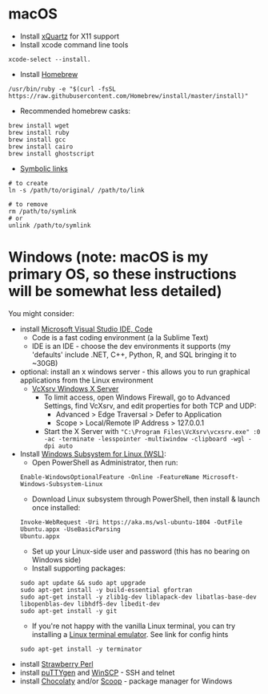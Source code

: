 # macOS

* Install [xQuartz](https://www.xquartz.org/) for X11 support 
* Install xcode command line tools
```
xcode-select --install.
```
* Install [Homebrew](https://brew.sh/)
```
/usr/bin/ruby -e "$(curl -fsSL https://raw.githubusercontent.com/Homebrew/install/master/install)"
```
   * Recommended homebrew casks:
   ```
   brew install wget
   brew install ruby
   brew install gcc
   brew install cairo
   brew install ghostscript  
   ```
* [Symbolic links](http://osxdaily.com/2015/08/06/make-symbolic-links-command-line-mac-os-x/)
```
# to create
ln -s /path/to/original/ /path/to/link

# to remove
rm /path/to/symlink
# or
unlink /path/to/symlink
```

# Windows (note: macOS is my primary OS, so these instructions will be somewhat less detailed)
You might consider:
* install [Microsoft Visual Studio IDE, Code](https://visualstudio.microsoft.com/)
  * Code is a fast coding environment (a la Sublime Text)
  * IDE is an IDE - choose the dev environments it supports (my 'defaults' include .NET, C++, Python, R, and SQL bringing it to ~30GB) 
* optional:  install an x windows server - this allows you to run graphical applications from the Linux environment
  * [VcXsrv Windows X Server](https://sourceforge.net/projects/vcxsrv/)
    * To limit access, open Windows Firewall, go to Advanced Settings, find VcXsrv, and edit properties for both TCP and UDP:
      * Advanced > Edge Traversal > Defer to Application
      * Scope > Local/Remote IP Address > 127.0.0.1
    * Start the X Server with `"C:\Program Files\VcXsrv\vcxsrv.exe" :0 -ac -terminate -lesspointer -multiwindow -clipboard -wgl -dpi auto`
* Install [Windows Subsystem for Linux (WSL)](https://docs.microsoft.com/en-us/windows/wsl/about): 
  * Open PowerShell as Administrator, then run:
  ```
  Enable-WindowsOptionalFeature -Online -FeatureName Microsoft-Windows-Subsystem-Linux
  ```
  * Download Linux subsystem through PowerShell, then install & launch once installed:
  ```
  Invoke-WebRequest -Uri https://aka.ms/wsl-ubuntu-1804 -OutFile Ubuntu.appx -UseBasicParsing
  Ubuntu.appx
  ```
  * Set up your Linux-side user and password (this has no bearing on Windows side)
  * Install supporting packages:
  ```
  sudo apt update && sudo apt upgrade
  sudo apt-get install -y build-essential gfortran
  sudo apt-get install -y zlib1g-dev liblapack-dev libatlas-base-dev libopenblas-dev libhdf5-dev libedit-dev
  sudo apt-get install -y git
  ```
  * If you're not happy with the vanilla Linux terminal, you can try installing a [Linux terminal emulator](https://blog.ropnop.com/configuring-a-pretty-and-usable-terminal-emulator-for-wsl/).  See link for config hints
  ```
  sudo apt-get install -y terminator
  ```
* install [Strawberry Perl](http://strawberryperl.com/)
* install [puTTYgen](https://www.puttygen.com/) and [WinSCP](https://winscp.net/eng/index.php) - SSH and telnet
* install [Chocolaty](https://chocolatey.org/) and/or [Scoop](http://scoop.sh/) - package manager for Windows
